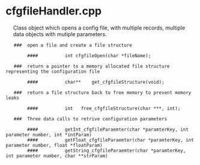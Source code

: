 # cfgfileHandler.cpp
 
<div style="margin-left: 20px;">Class object which opens a config file, with multiple records, multiple data objects with mutiple parameters.
</div>


       ###  open a file and create a file structure
  
            ####          int cfgfileOpen(char *fileName);

       ###  return a pointer to a memory allocated file structure representing the configuration file
  
            ####          char** 	get_cfgfileStructure(void);

       ###  return a file structure back to free memory to prevent memory leaks
  
            ####          int 	free_cfgfileStructure(char ***, int);
  
       ###  Three data calls to retrive configuration parameters
  
            ####          getInt_cfgfileParaemter(char *paramterKey, int parameter number, int *intParam)
            ####          getFloat_cfgfileParaemter(char *paramterKey, int parameter number, float *floatParam)
            ####          getString_cfgfileParaemter(char *paramterKey, int parameter number, char **strParam)

  



